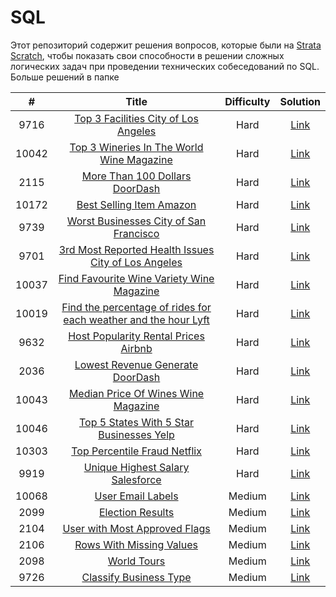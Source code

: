 # SQL 



Этот репозиторий содержит решения вопросов, которые были  на [Strata Scratch](https://www.stratascratch.com ), чтобы показать свои способности в решении сложных логических задач при проведении технических собеседований по SQL. Больше решений в папке



|  #  | Title | Difficulty | Solution |
|:---:|:-----:|:----------:|:--------:|
|9716|[Top 3 Facilities City of Los Angeles](https://platform.stratascratch.com/coding/9716-top-3-facilities?code_type=1)|Hard|[Link](https://github.com/mynameislyonya/stratascratch/blob/main/sql/hard/Top%203%20Facilities%20City%20of%20Los%20Angeles.sql)
|10042|[Top 3 Wineries In The World Wine Magazine](https://platform.stratascratch.com/coding/10042-top-3-wineries-in-the-world?tabname=question)|Hard|[Link](https://github.com/mynameislyonya/stratascratch/blob/main/sql/hard/Top%203%20Wineries%20In%20The%20World%20Wine%20Magazine.sql)
|2115|[More Than 100 Dollars DoorDash](https://platform.stratascratch.com/coding/2115-more-than-100-dollars?code_type=1)|Hard|[Link](https://github.com/mynameislyonya/stratascratch/blob/main/sql/hard/More%20Than%20100%20Dollars%20DoorDash.sql)
|10172|[Best Selling Item Amazon](https://platform.stratascratch.com/coding/10172-best-selling-item?code_type=1)|Hard|[Link](https://github.com/mynameislyonya/stratascratch/blob/main/sql/hard/Best%20Selling%20Item%20Amazon.sql)
|9739|[Worst Businesses City of San Francisco](https://platform.stratascratch.com/coding/9739-worst-businesses?code_type=1)|Hard|[Link](https://github.com/mynameislyonya/stratascratch/blob/main/sql/hard/Worst%20Businesses%20City%20of%20San%20Francisco.sql)
|9701|[3rd Most Reported Health Issues City of Los Angeles](https://platform.stratascratch.com/coding/9701-3rd-most-reported-health-issues?code_type=1)|Hard|[Link](https://github.com/mynameislyonya/stratascratch/blob/main/sql/hard/3rd%20Most%20Reported%20Health%20Issues%20City%20of%20Los%20Angeles.sql)
|10037|[Find Favourite Wine Variety Wine Magazine](https://platform.stratascratch.com/coding/10037-find-favourite-wine-variety?code_type=1)|Hard|[Link](https://github.com/mynameislyonya/stratascratch/blob/main/sql/hard/Find%20Favourite%20Wine%20Variety%20Wine%20Magazine.sql)
|10019|[Find the percentage of rides for each weather and the hour Lyft](https://platform.stratascratch.com/coding/10019-find-the-probability-of-ordering-a-ride-based-on-the-weather-and-the-hour?tabname=discussion)|Hard|[Link](https://github.com/mynameislyonya/stratascratch/blob/main/sql/hard/Find%20the%20percentage%20of%20rides%20for%20each%20weather%20and%20the%20hour%20Lyft.sql)
|9632|[Host Popularity Rental Prices Airbnb](https://platform.stratascratch.com/coding/9632-host-popularity-rental-prices?code_type=1)|Hard|[Link](https://github.com/mynameislyonya/stratascratch/blob/main/sql/hard/Host%20Popularity%20Rental%20Prices%20Airbnb.sql)
|2036|[Lowest Revenue Generate DoorDash](https://platform.stratascratch.com/coding/2036-lowest-revenue-generated-restaurants?code_type=1)|Hard|[Link](https://github.com/mynameislyonya/stratascratch/blob/main/sql/hard/Lowest%20Revenue%20Generate%20DoorDash.sql)
|10043|[Median Price Of Wines Wine Magazine](https://platform.stratascratch.com/coding/10043-median-price-of-wines?tabname=solutions)|Hard|[Link](https://github.com/mynameislyonya/stratascratch/blob/main/sql/hard/Median%20Price%20Of%20Wines%20Wine%20Magazine.sql)
|10046|[Top 5 States With 5 Star Businesses Yelp](https://platform.stratascratch.com/coding/10046-top-5-states-with-5-star-businesses?code_type=1)|Hard|[Link](https://github.com/mynameislyonya/stratascratch/blob/main/sql/hard/Top%205%20States%20With%205%20Star%20Businesses%20Yelp.sql)
|10303|[Top Percentile Fraud Netflix](https://platform.stratascratch.com/coding/10303-top-percentile-fraud?tabname=question)|Hard|[Link](https://github.com/mynameislyonya/stratascratch/blob/main/sql/hard/Top%20Percentile%20Fraud%20Netflix.sql)
|9919|[Unique Highest Salary Salesforce](https://platform.stratascratch.com/coding/9919-unique-highest-salary?code_type=1)|Hard|[Link](https://github.com/mynameislyonya/stratascratch/blob/main/sql/hard/Unique%20Highest%20Salary%20Salesforce.sql)
|10068|[User Email Labels](https://platform.stratascratch.com/coding/10068-user-email-labels?code_type=1)|Medium|[Link](https://github.com/mynameislyonya/stratascratch/blob/main/sql/medium/User%20Email%20Labels.sql)
|2099|[Election Results](https://platform.stratascratch.com/coding/2099-election-results?code_type=1)|Medium|[Link](https://github.com/mynameislyonya/stratascratch/blob/main/sql/medium/Election%20Results.sql)
|2104|[User with Most Approved Flags](https://platform.stratascratch.com/coding/2104-user-with-most-approved-flags?code_type=1)|Medium|[Link](https://github.com/mynameislyonya/stratascratch/blob/main/sql/medium/User%20with%20Most%20Approved%20Flags.sql)
|2106|[Rows With Missing Values](https://platform.stratascratch.com/coding/2106-rows-with-missing-values?code_type=1)|Medium|[Link](https://github.com/mynameislyonya/stratascratch/blob/main/sql/medium/Rows%20With%20Missing%20Values.sql)
|2098|[World Tours](https://platform.stratascratch.com/coding/2098-world-tours?code_type=1)|Medium|[Link](https://github.com/mynameislyonya/stratascratch/blob/main/sql/medium/World%20Tours.sql)
|9726|[Classify Business Type](https://platform.stratascratch.com/coding/9726-classify-business-type?code_type=1)|Medium|[Link](https://github.com/mynameislyonya/stratascratch/blob/main/sql/medium/Classify%20Business%20Type.sql)

